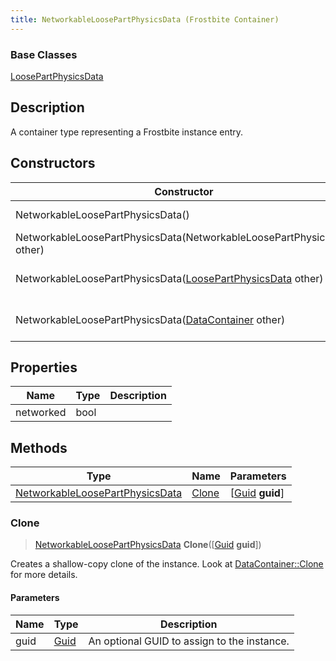 ```yaml
---
title: NetworkableLoosePartPhysicsData (Frostbite Container)
---
```

### Base Classes

[LoosePartPhysicsData](LoosePartPhysicsData)

## Description

A container type representing a Frostbite instance entry.

## Constructors

| Constructor                                                                                | Description                                                                                                                                           |
| ------------------------------------------------------------------------------------------ | ----------------------------------------------------------------------------------------------------------------------------------------------------- |
| NetworkableLoosePartPhysicsData()                                                          | Create a new instance of this container type.                                                                                                         |
| NetworkableLoosePartPhysicsData(NetworkableLoosePartPhysicsData other)                     | Create a reference copy of an instance of the same type.                                                                                              |
| NetworkableLoosePartPhysicsData([LoosePartPhysicsData](LoosePartPhysicsData) other)        | Upcast an instance of type [LoosePartPhysicsData](LoosePartPhysicsData) to [NetworkableLoosePartPhysicsData](NetworkableLoosePartPhysicsData).        |
| NetworkableLoosePartPhysicsData([DataContainer](/vext/ref/cls/shr/datacontainer) other) | Upcast an instance of type [DataContainer](/vext/ref/cls/shr/datacontainer) to [NetworkableLoosePartPhysicsData](NetworkableLoosePartPhysicsData). |

## Properties

| Name      | Type | Description |
| --------- | ---- | ----------- |
| networked | bool |             |

## Methods

| Type                                                               | Name            | Parameters                                     |
| ------------------------------------------------------------------ | --------------- | ---------------------------------------------- |
| [NetworkableLoosePartPhysicsData](NetworkableLoosePartPhysicsData) | [Clone](#clone) | \[[Guid](/vext/ref/cls/shr/guid) **guid**\] |

### Clone

> [NetworkableLoosePartPhysicsData](NetworkableLoosePartPhysicsData) **Clone**(\[[Guid](/vext/ref/cls/shr/guid) **guid**\])

Creates a shallow-copy clone of the instance. Look at [DataContainer::Clone](/vext/ref/cls/shr/datacontainer#clone) for more details.

#### Parameters

| Name | Type         | Description                                 |
| ---- | ------------ | ------------------------------------------- |
| guid | [Guid](Guid) | An optional GUID to assign to the instance. |
